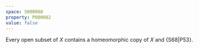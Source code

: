 ```yaml
---
space: S000068
property: P000082
value: false
---
```


Every open subset of $X$ contains a homeomorphic copy of $X$ and {S68|P53}.
